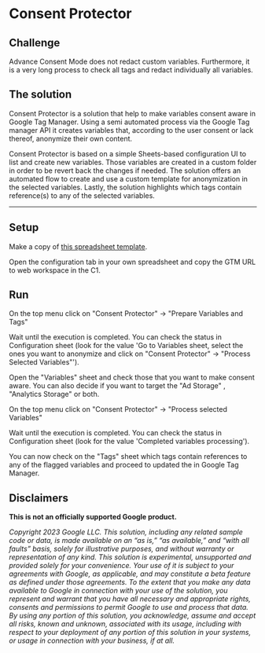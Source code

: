 # Consent Protector

## Challenge

Advance Consent Mode does not redact custom variables. Furthermore, it is a very
long process to check all tags and redact individually all variables.

## The solution

Consent Protector is a solution that help to make variables consent aware in
Google Tag Manager. Using a semi automated process via the Google Tag manager
API it creates variables that, according to the user consent or lack thereof,
anonymize their own content.

Consent Protector is based on a simple Sheets-based configuration UI to list and
create new variables. Those variables are created in a custom folder in order to
be revert back the changes if needed. The solution offers an automated flow to
create and use a custom template for anonymization in the selected variables.
Lastly, the solution highlights which tags contain reference(s) to any of the
selected variables.

--------------------------------------------------------------------------------

## Setup

Make a copy of
[this spreadsheet template](https://docs.google.com/spreadsheets/d/1S-P3Cd3VYQVePtsAKFWyASeX0PxYi_C4yRkWFhJq6G0/edit#gid=1202926704).

Open the configuration tab in your own spreadsheet and copy the GTM URL to web
workspace in the C1.

## Run

On the top menu click on "Consent Protector" -> "Prepare Variables and Tags"

Wait until the execution is completed. You can check the status in Configuration
sheet (look for the value 'Go to Variables sheet, select the ones you want to
anonymize and click on "Consent Protector" -> "Process Selected Variables"').

Open the "Variables" sheet and check those that you want to make consent aware.
You can also decide if you want to target the "Ad Storage" , "Analytics Storage"
or both.

On the top menu click on "Consent Protector" -> "Process selected Variables"

Wait until the execution is completed. You can check the status in Configuration
sheet (look for the value 'Completed variables processing').

You can now check on the "Tags" sheet which tags contain references to any of
the flagged variables and proceed to updated the in Google Tag Manager.

## Disclaimers

**This is not an officially supported Google product.**

*Copyright 2023 Google LLC. This solution, including any related sample code or
data, is made available on an “as is,” “as available,” and “with all faults”
basis, solely for illustrative purposes, and without warranty or representation
of any kind. This solution is experimental, unsupported and provided solely for
your convenience. Your use of it is subject to your agreements with Google, as
applicable, and may constitute a beta feature as defined under those agreements.
To the extent that you make any data available to Google in connection with your
use of the solution, you represent and warrant that you have all necessary and
appropriate rights, consents and permissions to permit Google to use and process
that data. By using any portion of this solution, you acknowledge, assume and
accept all risks, known and unknown, associated with its usage, including with
respect to your deployment of any portion of this solution in your systems, or
usage in connection with your business, if at all.*
